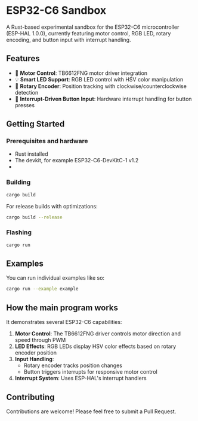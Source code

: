 # ESP32-C6 Sandbox

A Rust-based experimental sandbox for the ESP32-C6 microcontroller (ESP-HAL 1.0.0), currently featuring motor control, RGB LED, rotary encoding, and button input with interrupt handling.

## Features

- 🚀 **Motor Control**: TB6612FNG motor driver integration
- 💡 **Smart LED Support**: RGB LED control with HSV color manipulation
- 🔄 **Rotary Encoder**: Position tracking with clockwise/counterclockwise detection
- 🔘 **Interrupt-Driven Button Input**: Hardware interrupt handling for button presses

## Getting Started

### Prerequisites and hardware

- Rust installed
- The devkit, for example ESP32-C6-DevKitC-1 v1.2
- 

### Building

```bash
cargo build
```

For release builds with optimizations:
```bash
cargo build --release
```

### Flashing

```bash
cargo run
```

## Examples

You can run individual examples like so:
```bash
cargo run --example example
```

## How the main program works

It demonstrates several ESP32-C6 capabilities:

1. **Motor Control**: The TB6612FNG driver controls motor direction and speed through PWM
2. **LED Effects**: RGB LEDs display HSV color effects based on rotary encoder position
3. **Input Handling**: 
   - Rotary encoder tracks position changes
   - Button triggers interrupts for responsive motor control
4. **Interrupt System**: Uses ESP-HAL's interrupt handlers


## Contributing

Contributions are welcome! Please feel free to submit a Pull Request.